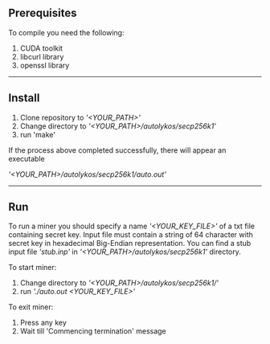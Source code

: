 ## Prerequisites

To compile you need the following:

1. CUDA toolkit
2. libcurl library
3. openssl library

---

## Install

1. Clone repository to *'<YOUR_PATH>'*
2. Change directory to *'<YOUR_PATH>/autolykos/secp256k1'*
3. run 'make'

If the process above completed successfully,
there will appear an executable

*'<YOUR_PATH>/autolykos/secp256k1/auto.out'*

---

## Run

To run a miner you should specify a name *'<YOUR_KEY_FILE>'* of a txt file containing secret key.
Input file must contain a string of 64 character with secret key in hexadecimal Big-Endian representation.
You can find a stub input file *'stub.inp'* in *'<YOUR_PATH>/autolykos/secp256k1'* directory.

To start miner:

1. Change directory to *'<YOUR_PATH>/autolykos/secp256k1/'*
2. run *'./auto.out <YOUR_KEY_FILE>'*

To exit miner:

1. Press any key
2. Wait till 'Commencing termination' message
